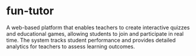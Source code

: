 # fun-tutor
A web-based platform that enables teachers to create interactive quizzes and educational games, allowing students to join and participate in real time. The system tracks student performance and provides detailed analytics for teachers to assess learning outcomes.
